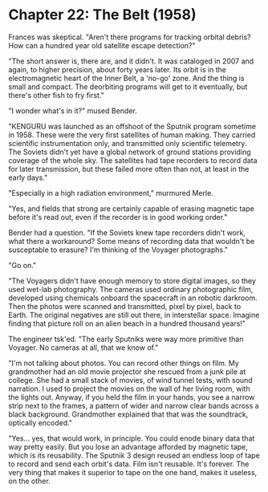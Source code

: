 # Chapter 22: The Belt (1958)

Frances was skeptical. "Aren't there programs for tracking orbital debris? How can a hundred year old satellite escape detection?"

"The short answer is, there are, and it didn't. It was cataloged in 2007 and again, to higher precision, about forty years later. Its orbit is in the electromagnetic heart of the Inner Belt, a 'no-go' zone. And the thing is small and compact. The deorbiting programs will get to it eventually, but there's other fish to fry first."

"I wonder what's in it?" mused Bender.

"KENGURU was launched as an offshoot of the Sputnik program sometime in 1958. These were the very first satellites of human making. They carried scientific instrumentation only, and transmitted only scientific telemetry. The Soviets didn't yet have a global network of ground stations providing coverage of the whole sky. The satellites had tape recorders to record data for later transmission, but these failed more often than not, at least in the early days."

"Especially in a high radiation environment," murmured Merle.

"Yes, and fields that strong are certainly capable of erasing magnetic tape before it's read out, even if the recorder is in good working order."

Bender had a question. "If the Soviets knew tape recorders didn't work, what there a workaround? Some means of recording data that wouldn't be susceptable to erasure? I'm thinking of the Voyager photographs."

"Go on."

"The Voyagers didn't have enough memory to store digital images, so they used wet-lab photography. The cameras used ordinary photographic film, developed using chemicals onboard the spacecraft in an robotic darkroom. Then the photos were scanned and transmitted, pixel by pixel, back to Earth. The original negatives are still out there, in interstellar space. Imagine finding that picture roll on an alien beach in a hundred thousand years!"

The engineer tsk'ed. "The early Sputniks were way more primitive than Voyager. No cameras at all, that we know of."

"I'm not talking about photos. You can record other things on film. My grandmother had an old movie projector she rescued from a junk pile at college. She had a small stack of movies, of wind tunnel tests, with sound narration. I used to project the movies on the wall of her living room, with the lights out. Anyway, if you held the film in your hands, you see a narrow strip next to the frames, a pattern of wider and narrow clear bands across a black background. Grandmother explained that that was the soundtrack, optically encoded."

"Yes... yes, that would work, in principle. You could enode binary data that way pretty easily. But you lose an advantage afforded by magnetic tape, which is its reusability. The Sputnik 3 design reused an endless loop of tape to record and send each orbit's data. Film isn't reusable. It's forever. The very thing that makes it superior to tape on the one hand, makes it useless, on the other.



